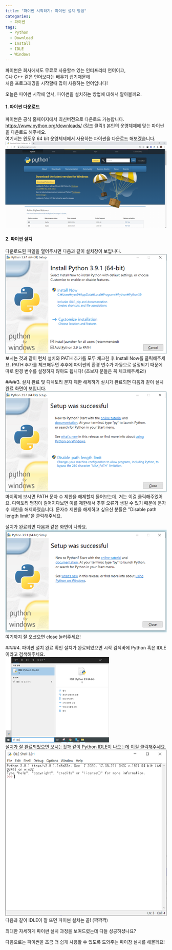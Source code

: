 ```yaml
---
title: "파이썬 시작하기: 파이썬 설치 방법"
categories:
  - 파이썬
tags:
  - Python
  - Download
  - Install
  - IDLE
  - Windows
---
```


파이썬은 회사에서도 무료로 사용할수 있는 인터프리터 언어이고,  
C나 C++ 같은 언어보다는 배우기 쉽기때문에  
처음 프로그래밍을 시작할때 많이 사용하는 언어입니다!  

오늘은 파이썬 시작에 앞서, 파이썬을 설치하는 방법에 대해서 알아볼께요.  

#### 1. 파이썬 다운로드  
파이썬은 공식 홈페이지에서 최신버전으로 다운로드 가능합니다.   
<https://www.python.org/downloads/>  (링크 클릭!)
본인의 운영체제에 맞는 파이썬을 다운로드 해주세요.  
여기서는 윈도우 64 bit 운영체제에서 사용하는 파이썬을 다운로드 해보겠습니다.  
![homepage](/assets/images/2021-01-25-how-to-download-python/homepage.PNG)


#### 2. 파이썬 설치
다운로드된 파일을 열어주시면 다음과 같이 설치창이 보입니다.  
![setup](/assets/images/2021-01-25-how-to-download-python/setup.PNG)  
보시는 것과 같이 런처 설치와 PATH 추가를 모두 체크한 후 Install Now를 클릭해주세요. PATH 추가를 체크해두면 추후에 파이썬의 환경 변수가 자동으로 설정되기 때문에 따로 환경 변수를 설정하지 않아도 됩니다! (초보자 분들은 꼭 체크해주세요!)

####3. 설치 완료 및 디렉토리 문자 제한 해제하기
설치가 완료되면 다음과 같이 설치 완료 화면이 보입니다.   
![setup_successful](/assets/images/2021-01-25-how-to-download-python/setup_successful.PNG)  
마지막에 보시면 PATH 문자 수 제한을 해제할지 물어보는데, 저는 이걸 클릭해주었어요. 디렉토리 명칭이 길어지다보면 이를 제한해서 추후 오류가 생길 수 있기 때문에 문자수 제한을 해제하였습니다. 문자수 제한을 해제하고 싶으신 분들은 "Disable path length limit"을 클릭해주세요.  

설치가 완료되면 다음과 같은 화면이 나와요.  
![setup_successful_2](/assets/images/2021-01-25-how-to-download-python/setup_successful_2.PNG)  
여기까지 잘 오셨으면 close 눌러주세요!

####4. 파이썬 설치 완료 확인
설치가 완료되었으면 시작 검색바에 Python 혹은 IDLE 이라고 검색해주세요.  
![setup_finished](/assets/images/2021-01-25-how-to-download-python/setup_finished.PNG)  
설치가 잘 완료되었으면 보시는것과 같이 Python IDLE이 나오는데 이걸 클릭해주세요.
![python_screen](/assets/images/2021-01-25-how-to-download-python/python_screen.PNG)  
다음과 같이 IDLE이 잘 뜨면 파이썬 설치는 끝! (짝짝짝)  

최대한 자세하게 파이썬 설치 과정을 보여드렸는데 다들 성공하셨나요?  

다음으로는 파이썬을 조금 더 쉽게 사용할 수 있도록 도와주는 파이참 설치를 해볼께요!
